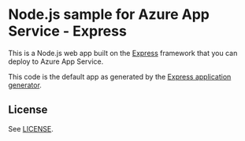 # Node.js sample for Azure App Service - Express

This is a Node.js web app built on the [Express](http://expressjs.com/) framework that you can deploy 
to Azure App Service. 

This code is the default app as generated by the 
[Express application generator](https://www.npmjs.com/package/express-generator).

## License

See [LICENSE](LICENSE).